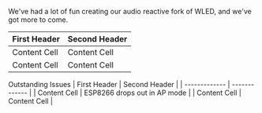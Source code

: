 We've had a lot of fun creating our audio reactive fork of WLED, and we've got more to come.


| First Header  | Second Header |
| ------------- | ------------- |
| Content Cell  | Content Cell  |
| Content Cell  | Content Cell  |


Outstanding Issues
| First Header  | Second Header |
| ------------- | ------------- |
| Content Cell  | ESP8266 drops out in AP mode  |
| Content Cell  | Content Cell  |
